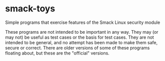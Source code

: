 # smack-toys

Simple programs that exercise features of the Smack Linux security module

These programs are not intended to be important in any way.
They may (or may not) be useful as test cases or the basis for
test cases. They are not intended to be general, and no attempt
has been made to make them safe, secure or correct. There are
older versions of some of these programs floating about, but
these are the "official" versions.
